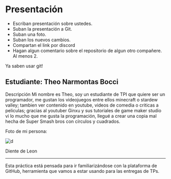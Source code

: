 # Presentación

- Escriban presentación sobre ustedes.
- Suban la presentación a Git.
- Suban una foto.
- Suban los nuevos cambios.
- Compartan el link por discord
- Hagan algun comentario sobre el repositorio de algun otro compañere. Al menos 2.

Ya saben usar git!


## Estudiante: Theo Narmontas Bocci

Descripción
Mi nombre es Theo, soy un estudiante de TPI que quiere ser un programador, me gustan los videojuegos entre ellos minecraft o stardew valley; tambien ver contenido en youtube, videos de comedia o criticas a peliculas; gracias al youtuber Ginxu y sus tutoriales de game maker studio vi lo mucho que me gusta la programación, llegué a crear una copia mal hecha de Super Smash bros con círculos y cuadrados.

Foto de mi persona:

![d](https://media.istockphoto.com/id/1423183219/es/vector/la-pelusa-de-diente-de-le%C3%B3n-vuela-lejos-del-viento.jpg?s=612x612&w=0&k=20&c=nSMyODf20H4HZxTyGNmsbY1FNsnU0irg0d-4XI94ZsM=)

Diente de Leon

------

Esta práctica está pensada para ir familiarizándose con la plataforma de GitHub, herramienta que vamos a estar usando para las entregas de TPs.

